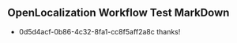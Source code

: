 ## OpenLocalization Workflow Test MarkDown
* 0d5d4acf-0b86-4c32-8fa1-cc8f5aff2a8c thanks!

<!--HONumber=Jul16_HO3-->


